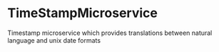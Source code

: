 # TimeStampMicroservice
Timestamp microservice which provides translations between natural language and unix date formats 
